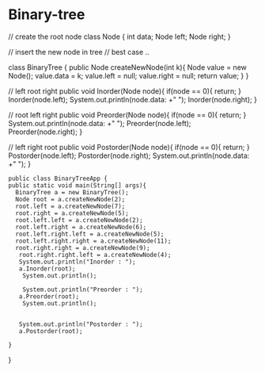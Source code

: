 # Binary-tree
// create the root node 
class Node {
    int data;
    Node left;
    Node right;
}

// insert the new node in tree 
// best case ..

class BinaryTree {
    public Node createNewNode(int k){
        Node value = new Node();
        value.data = k;
        value.left = null;
        value.right = null;
        return value;
    }
}

// left root right 
public void Inorder(Node node){
    if(node == 0){
        return;
    }
    Inorder(node.left);
    System.out.println(node.data: +" ");
    Inorder(node.right);
}

// root left right 
public void Preorder(Node node){
    if(node == 0){
        return;
    }
    System.out.println(node.data: +" ");
    Preorder(node.left);
    Preorder(node.right);
}

// left right root
public void Postorder(Node node){
    if(node == 0){
        return;
    }
    Postorder(node.left);
    Postorder(node.right);
    System.out.println(node.data: +" ");
}



    public class BinaryTreeApp {
    public static void main(String[] args){
      BinaryTree a = new BinaryTree();
      Node root = a.createNewNode(2);
      root.left = a.createNewNode(7);
      root.right = a.createNewNode(5);
      root.left.left = a.createNewNode(2);
      root.left.right = a.createNewNode(6);
      root.left.right.left = a.createNewNode(5);
      root.left.right.right = a.createNewNode(11);
      root.right.right = a.createNewNode(9); 
       root.right.right.left = a.createNewNode(4);
       System.out.println("Inorder : ");
       a.Inorder(root);
        System.out.println();
        
        System.out.println("Preorder : ");
       a.Preorder(root);
        System.out.println();
       
       
       System.out.println("Postorder : ");
       a.Postorder(root);
      
    }
}
